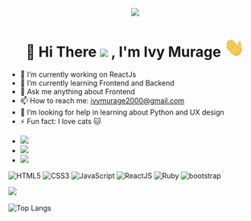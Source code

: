 <p align="center">
  <img width="250" src="https://media.giphy.com/media/jIgXf4hgbHCeKiXpvt/giphy.gif">
</p>


<h1 align="Center">  👋 Hi There <img src="https://media.giphy.com/media/WUlplcMpOCEmTGBtBW/giphy.gif" width="40px"> , I'm Ivy Murage <img src="https://raw.githubusercontent.com/ABSphreak/ABSphreak/master/gifs/Hi.gif" width="40px" /> </h1>

- 🔭 I’m currently working on ReactJs
- 🌱 I’m currently learning Frontend and Backend
- 💬 Ask me anything about Frontend
- 📫 How to reach me: ivymurage2000@gmail.com
- 🤔 I’m looking for help in learning about Python and UX design
-  ⚡ Fun fact: I love cats 🐱
<!-- - 😄 My website: https://savio.works/ -->


- <a href="https://www.instagram.com/ivymurage/"><img src="https://img.shields.io/badge/instagram%20@murage-DD2476?style=for-the-badge&logo=instagram&logoColor=white"/></a>
- <a href="https://www.linkedin.com/in/ivy-murage-158736196/"><img src="https://img.shields.io/badge/linkedin%20@ivymurage-344E86?style=for-the-badge&logo=linkedin&logoColor=white"/></a>
- <a href="https://twitter.com/murage_ivy"><img src="https://img.shields.io/badge/twitter%20@MurageIvy-0D95E8?style=for-the-badge&logo=twitter&logoColor=white"/></a>
<!-- - <a href="https://savio.works/"><img height="30px" src="https://img.shields.io/badge/My%20Website:%20savio.works-8E2DE2?style=for-the-badge&logo=google%20chrome&logoColor=white"/></a>
 -->


![HTML5](https://img.shields.io/badge/html%205-grey?style=for-the-badge&logo=html5&logoColor=white&labelColor=8E2DE2)
![CSS3](https://img.shields.io/badge/css%203-grey?style=for-the-badge&logo=css3&logoColor=white&labelColor=8E2DE2)
![JavaScript](https://img.shields.io/badge/-JavaScript-grey?style=for-the-badge&logo=javascript&logoColor=white&labelColor=8E2DE2)
![ReactJS](https://img.shields.io/badge/ReactJs-grey?style=for-the-badge&logo=reactJs&logoColor=white&labelColor=8E2DE2)
![Ruby](https://img.shields.io/badge/Ruby-grey?style=for-the-badge&logo=ruby&logoColor=white&labelColor=8E2DE2)
![bootstrap](https://img.shields.io/badge/-BootStrap-grey?style=for-the-badge&logo=bootstrap&logoColor=white&labelColor=8E2DE2)
<br>


<img src="https://github-readme-stats.vercel.app/api?username=Murage-Ivy&show_icons=true&theme=radical&title_color=8E2DE2&text_color=fff&icon_color=8E2DE2">

![Top Langs](https://github-readme-stats.vercel.app/api/top-langs/?username=Murage-Ivy&theme=radical&title_color=8E2DE2&text_color=fff)


